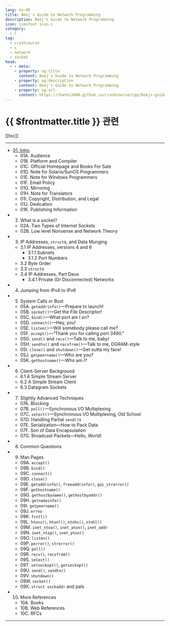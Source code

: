 ```yaml
---
lang: ko-KR
title: Beej's Guide to Network Programming
description: Beej's Guide to Network Programming
icon: iconfont icon-c
category:
  - C
tag: 
  - crashcourse
  - c
  - network
  - socket
head:
  - - meta:
    - property: og:title
      content: Beej's Guide to Network Programming
    - property: og:description
      content: Beej's Guide to Network Programming
    - property: og:url
      content: https://chanhi2000.github.io/crashcourse/cpp/beejs-guide-to-network-programming/
---
```


# {{ $frontmatter.title }} 관련

[[toc]]

---

<SiteInfo
  name="Beej's Guide to Network Programming"
  desc="Using Internet Sockets - Brian 'Beej Jorgensen' Hall"
  url="https://beej.us/guide/bgnet/html/split-wide/"
  logo="https://beej.us/guide/favicon.gif"
  preview="https://beej.us/guide/bgnet/bgnetcover.png"/>

- [01. Intro](01.md)
  - 01A. Audience
  - 01B. Platform and Compiler
  - 01C. Official Homepage and Books For Sale
  - 01D. Note for Solaris/SunOS Programmers
  - 01E. Note for Windows Programmers
  - 01F. Email Policy
  - 01G. Mirroring
  - 01H. Note for Translators
  - 01I. Copyright, Distribution, and Legal
  - 01J. Dedication
  - 01K. Publishing Information
- 02. What is a socket?
  - 02A. Two Types of Internet Sockets
  - 02B. Low level Nonsense and Network Theory
- 03. IP Addresses, <code>struct</code>s, and Data Munging
   - 3.1 IP Addresses, versions 4 and 6
     - 3.1.1 Subnets
     - 3.1.2 Port Numbers
   - 3.2 Byte Order
   - 3.3 <code>struct</code>s
   - 3.4 IP Addresses, Part Deux
     - 3.4.1 Private (Or Disconnected) Networks
- 04. Jumping from IPv4 to IPv6
- 05. System Calls or Bust
  - 05A. <code>getaddrinfo()</code>—Prepare to launch!
  - 05B. <code>socket()</code>—Get the File Descriptor!
  - 05C. <code>bind()</code>—What port am I on?
  - 05D. <code>connect()</code>—Hey, you!
  - 05E. <code>listen()</code>—Will somebody please call me?
  - 05F. <code>accept()</code>—“Thank you for calling port 3490.”
  - 05G. <code>send()</code> and <code>recv()</code>—Talk to me, baby!
  - 05H. <code>sendto()</code> and <code>recvfrom()</code>—Talk to me, DGRAM-style
  - 05I. <code>close()</code> and <code>shutdown()</code>—Get outta my face!
  - 05J. <code>getpeername()</code>—Who are you?
  - 05K. <code>gethostname()</code>—Who am I?
- 06. Client-Server Background
  - 6.1 A Simple Stream Server
  - 6.2 A Simple Stream Client
  - 6.3 Datagram Sockets
- 07. Slightly Advanced Techniques
  - 07A. Blocking
  - 07B. <code>poll()</code>—Synchronous I/O Multiplexing
  - 07C. <code>select()</code>—Synchronous I/O Multiplexing, Old School
  - 07D. Handling Partial <code>send()</code>s
  - 07E. Serialization—How to Pack Data
  - 07F. Son of Data Encapsulation
  - 07G. Broadcast Packets—Hello, World!
- 08. Common Questions
- 09. Man Pages
  - 09A. <code>accept()</code>
  - 09B. <code>bind()</code>
  - 09C. <code>connect()</code>
  - 09D. <code>close()</code>
  - 09E. <code>getaddrinfo()</code>, <code>freeaddrinfo()</code>, <code>gai_strerror()</code>
  - 09F. <code>gethostname()</code>
  - 09G. <code>gethostbyname()</code>, <code>gethostbyaddr()</code>
  - 09H. <code>getnameinfo()</code>
  - 09I. <code>getpeername()</code>
  - 09J. <code>errno</code>
  - 09K. <code>fcntl()</code>
  - 09L. <code>htons()</code>, <code>htonl()</code>, <code>ntohs()</code>, <code>ntohl()</code>
  - 09M. <code>inet_ntoa()</code>, <code>inet_aton()</code>, <code>inet_addr</code>
  - 09N. <code>inet_ntop()</code>, <code>inet_pton()</code>
  - 09O. <code>listen()</code>
  - 09P. <code>perror()</code>, <code>strerror()</code>
  - 09Q. <code>poll()</code>
  - 09R. <code>recv()</code>, <code>recvfrom()</code>
  - 09S. <code>select()</code>
  - 09T. <code>setsockopt()</code>, <code>getsockopt()</code>
  - 09U. <code>send()</code>, <code>sendto()</code>
  - 09V. <code>shutdown()</code>
  - 09W. <code>socket()</code>
  - 09X. <code>struct sockaddr</code> and pals
- 10. More References
  - 10A. Books
  - 10B. Web References
  - 10C. RFCs

---

<TagLinks />